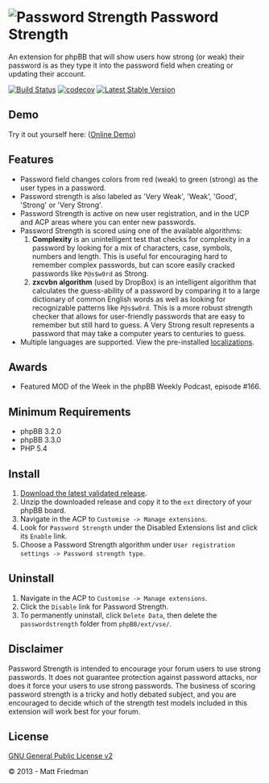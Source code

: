 # ![Password Strength](https://imattpro.github.io/logo/showpass.png "Password Strength") Password Strength

An extension for phpBB that will show users how strong (or weak) their password is as they type it into the password field when creating or updating their account.

[![Build Status](https://github.com/iMattPro/passwordstrength/workflows/Tests/badge.svg)](https://github.com/iMattPro/passwordstrength/actions)
[![codecov](https://codecov.io/gh/iMattPro/passwordstrength/branch/master/graph/badge.svg?token=3D2AV28A3S)](https://codecov.io/gh/iMattPro/passwordstrength)
[![Latest Stable Version](https://poser.pugx.org/vse/passwordstrength/v/stable)](https://www.phpbb.com/customise/db/extension/password_strength/)

## Demo
Try it out yourself here: ([Online Demo](https://imattpro.github.io/passwordstrength/))

## Features
* Password field changes colors from red (weak) to green (strong) as the user types in a password.
* Password strength is also labeled as 'Very Weak', 'Weak', 'Good', 'Strong' or 'Very Strong'.
* Password Strength is active on new user registration, and in the UCP and ACP areas where you can enter new passwords.
* Password Strength is scored using one of the available algorithms:
    1. __Complexity__ is an unintelligent test that checks for complexity in a password by looking for a mix of characters, case, symbols, numbers and length. This is useful for encouraging hard to remember complex passwords, but can score easily cracked passwords like `P@s$w0rd` as Strong.
    2. __zxcvbn algorithm__ (used by DropBox) is an intelligent algorithm that calculates the guess-ability of a password by comparing it to a large dictionary of common English words as well as looking for recognizable patterns like `P@s$w0rd`. This is a more robust strength checker that allows for user-friendly passwords that are easy to remember but still hard to guess. A Very Strong result represents a password that may take a computer years to centuries to guess.
* Multiple languages are supported. View the pre-installed [localizations](https://github.com/iMattPro/passwordstrength/tree/master/language).

## Awards
* Featured MOD of the Week in the phpBB Weekly Podcast, episode #166.

## Minimum Requirements
* phpBB 3.2.0
* phpBB 3.3.0
* PHP 5.4

## Install
1. [Download the latest validated release](https://www.phpbb.com/customise/db/extension/password_strength/).
2. Unzip the downloaded release and copy it to the `ext` directory of your phpBB board.
3. Navigate in the ACP to `Customise -> Manage extensions`.
4. Look for `Password Strength` under the Disabled Extensions list and click its `Enable` link.
5. Choose a Password Strength algorithm under `User registration settings -> Password strength type`.

## Uninstall
1. Navigate in the ACP to `Customise -> Manage extensions`.
2. Click the `Disable` link for Password Strength.
3. To permanently uninstall, click `Delete Data`, then delete the `passwordstrength` folder from `phpBB/ext/vse/`.

## Disclaimer
Password Strength is intended to encourage your forum users to use strong passwords. It does not guarantee protection against password attacks, nor does it force your users to use strong passwords. The business of scoring password strength is a tricky and hotly debated subject, and you are encouraged to decide which of the strength test models included in this extension will work best for your forum.

## License
[GNU General Public License v2](http://opensource.org/licenses/GPL-2.0)

© 2013 - Matt Friedman
